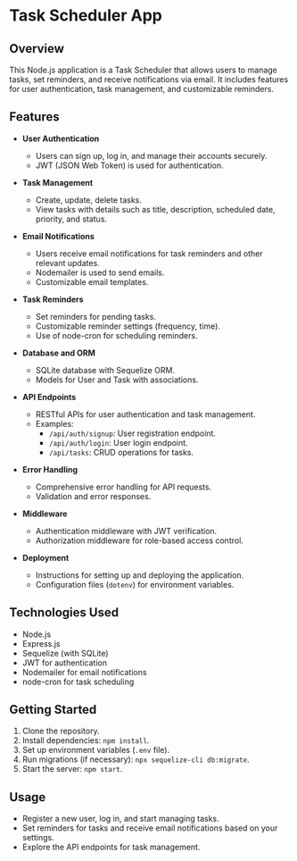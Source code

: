 # Task Scheduler App

## Overview

This Node.js application is a Task Scheduler that allows users to manage tasks, set reminders, and receive notifications via email. It includes features for user authentication, task management, and customizable reminders.

## Features

- **User Authentication**

  - Users can sign up, log in, and manage their accounts securely.
  - JWT (JSON Web Token) is used for authentication.

- **Task Management**

  - Create, update, delete tasks.
  - View tasks with details such as title, description, scheduled date, priority, and status.

- **Email Notifications**

  - Users receive email notifications for task reminders and other relevant updates.
  - Nodemailer is used to send emails.
  - Customizable email templates.

- **Task Reminders**

  - Set reminders for pending tasks.
  - Customizable reminder settings (frequency, time).
  - Use of node-cron for scheduling reminders.

- **Database and ORM**

  - SQLite database with Sequelize ORM.
  - Models for User and Task with associations.

- **API Endpoints**

  - RESTful APIs for user authentication and task management.
  - Examples:
    - `/api/auth/signup`: User registration endpoint.
    - `/api/auth/login`: User login endpoint.
    - `/api/tasks`: CRUD operations for tasks.

- **Error Handling**

  - Comprehensive error handling for API requests.
  - Validation and error responses.

- **Middleware**

  - Authentication middleware with JWT verification.
  - Authorization middleware for role-based access control.

- **Deployment**
  - Instructions for setting up and deploying the application.
  - Configuration files (`dotenv`) for environment variables.

## Technologies Used

- Node.js
- Express.js
- Sequelize (with SQLite)
- JWT for authentication
- Nodemailer for email notifications
- node-cron for task scheduling

## Getting Started

1. Clone the repository.
2. Install dependencies: `npm install`.
3. Set up environment variables (`.env` file).
4. Run migrations (if necessary): `npx sequelize-cli db:migrate`.
5. Start the server: `npm start`.

## Usage

- Register a new user, log in, and start managing tasks.
- Set reminders for tasks and receive email notifications based on your settings.
- Explore the API endpoints for task management.
